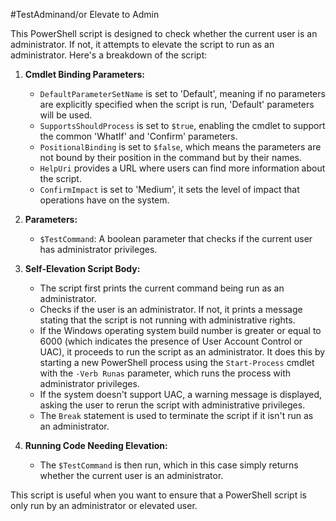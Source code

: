 # Test Admin and/or Elevate to Admin

This PowerShell script is designed to check whether the current user is an administrator. If not, it attempts to elevate the script to run as an administrator. Here's a breakdown of the script:

1. **Cmdlet Binding Parameters:** 
    * `DefaultParameterSetName` is set to 'Default', meaning if no parameters are explicitly specified when the script is run, 'Default' parameters will be used.
    * `SupportsShouldProcess` is set to `$true`, enabling the cmdlet to support the common 'WhatIf' and 'Confirm' parameters.
    * `PositionalBinding` is set to `$false`, which means the parameters are not bound by their position in the command but by their names.
    * `HelpUri` provides a URL where users can find more information about the script.
    * `ConfirmImpact` is set to 'Medium', it sets the level of impact that operations have on the system.

2. **Parameters:**
    * `$TestCommand`: A boolean parameter that checks if the current user has administrator privileges.

3. **Self-Elevation Script Body:** 
    * The script first prints the current command being run as an administrator.
    * Checks if the user is an administrator. If not, it prints a message stating that the script is not running with administrative rights.
    * If the Windows operating system build number is greater or equal to 6000 (which indicates the presence of User Account Control or UAC), it proceeds to run the script as an administrator. It does this by starting a new PowerShell process using the `Start-Process` cmdlet with the `-Verb Runas` parameter, which runs the process with administrator privileges.
    * If the system doesn't support UAC, a warning message is displayed, asking the user to rerun the script with administrative privileges.
    * The `Break` statement is used to terminate the script if it isn't run as an administrator.

4. **Running Code Needing Elevation:** 
    * The `$TestCommand` is then run, which in this case simply returns whether the current user is an administrator. 

This script is useful when you want to ensure that a PowerShell script is only run by an administrator or elevated user.
 
 
